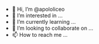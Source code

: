- 👋 Hi, I’m @apololiceo
- 👀 I’m interested in ...
- 🌱 I’m currently learning ...
- 💞️ I’m looking to collaborate on ...
- 📫 How to reach me ...

<!---
apololiceo/apololiceo is a ✨ special ✨ repository because its `README.md` (this file) appears on your GitHub profile.
You can click the Preview link to take a look at your changes.
--->
